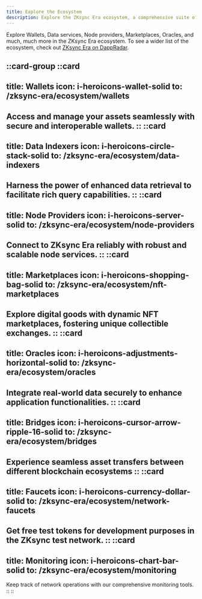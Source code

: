 ```yaml
---
title: Explore the Ecosystem
description: Explore the ZKsync Era ecosystem, a comprehensive suite of services and tools from wallets to marketplaces that empower and enhance your experience.
---
```


Explore Wallets, Data services, Node providers, Marketplaces, Oracles, and much, much more
in the ZKsync Era ecosystem.
To see a wider list of the ecosystem, check out [ZKsync Era on DappRadar](https://zksync.dappradar.com/ecosystem).

::card-group
  ::card
  ---
  title: Wallets
  icon: i-heroicons-wallet-solid
  to: /zksync-era/ecosystem/wallets
  ---
  Access and manage your assets seamlessly with secure and interoperable wallets.
  ::
  ::card
  ---
  title: Data Indexers
  icon: i-heroicons-circle-stack-solid
  to: /zksync-era/ecosystem/data-indexers
  ---
  Harness the power of enhanced data retrieval to facilitate rich query capabilities.
  ::
  ::card
  ---
  title: Node Providers
  icon: i-heroicons-server-solid
  to: /zksync-era/ecosystem/node-providers
  ---
  Connect to ZKsync Era reliably with robust and scalable node services.
  ::
  ::card
  ---
  title: Marketplaces
  icon: i-heroicons-shopping-bag-solid
  to: /zksync-era/ecosystem/nft-marketplaces
  ---
  Explore digital goods with dynamic NFT marketplaces, fostering unique collectible exchanges.
  ::
  ::card
  ---
  title: Oracles
  icon: i-heroicons-adjustments-horizontal-solid
  to: /zksync-era/ecosystem/oracles
  ---
  Integrate real-world data securely to enhance application functionalities.
  ::
  ::card
  ---
  title: Bridges
  icon: i-heroicons-cursor-arrow-ripple-16-solid
  to: /zksync-era/ecosystem/bridges
  ---
  Experience seamless asset transfers between different blockchain ecosystems
  ::
  ::card
  ---
  title: Faucets
  icon: i-heroicons-currency-dollar-solid
  to: /zksync-era/ecosystem/network-faucets
  ---
  Get free test tokens for development purposes in the ZKsync test network.
  ::
  ::card
  ---
  title: Monitoring
  icon: i-heroicons-chart-bar-solid
  to: /zksync-era/ecosystem/monitoring
  ---
  Keep track of network operations with our comprehensive monitoring tools.
  ::
::
